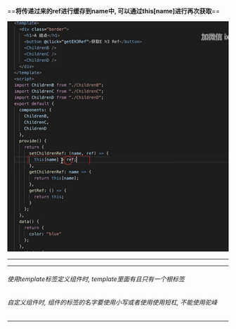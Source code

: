 ==**将传递过来的ref进行缓存到name中, 可以通过this[name]进行再次获取**==

![image-20201022210211032](img/image-20201022210211032.png)

---



---



###### 使用template标签定义组件时,  template里面有且只有一个根标签

###### 自定义组件时, 组件的标签的名字要使用小写或者使用使用短杠, 不能使用驼峰



---





